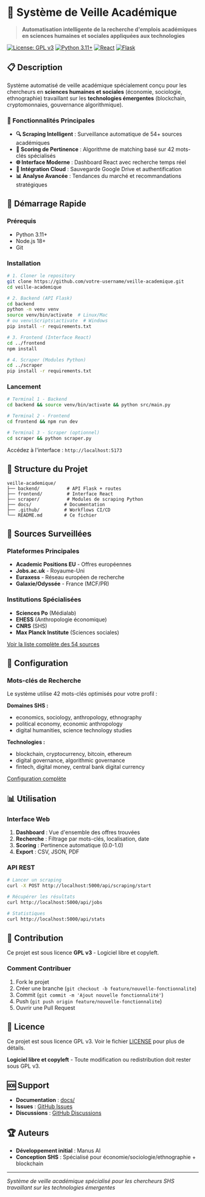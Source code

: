 # 🎯 Système de Veille Académique

> **Automatisation intelligente de la recherche d'emplois académiques en sciences humaines et sociales appliquées aux technologies**

[![License: GPL v3](https://img.shields.io/badge/License-GPLv3-blue.svg)](https://www.gnu.org/licenses/gpl-3.0)
[![Python 3.11+](https://img.shields.io/badge/python-3.11+-blue.svg)](https://www.python.org/downloads/)
[![React](https://img.shields.io/badge/react-18.0+-blue.svg)](https://reactjs.org/)
[![Flask](https://img.shields.io/badge/flask-3.0+-blue.svg)](https://flask.palletsprojects.com/)

## 📋 Description

Système automatisé de veille académique spécialement conçu pour les chercheurs en **sciences humaines et sociales** (économie, sociologie, ethnographie) travaillant sur les **technologies émergentes** (blockchain, cryptomonnaies, gouvernance algorithmique).

### 🎯 Fonctionnalités Principales

- **🔍 Scraping Intelligent** : Surveillance automatique de 54+ sources académiques
- **🎯 Scoring de Pertinence** : Algorithme de matching basé sur 42 mots-clés spécialisés
- **🌐 Interface Moderne** : Dashboard React avec recherche temps réel
- **🔗 Intégration Cloud** : Sauvegarde Google Drive et authentification
- **📊 Analyse Avancée** : Tendances du marché et recommandations stratégiques

## 🚀 Démarrage Rapide

### Prérequis
- Python 3.11+
- Node.js 18+
- Git

### Installation

```bash
# 1. Cloner le repository
git clone https://github.com/votre-username/veille-academique.git
cd veille-academique

# 2. Backend (API Flask)
cd backend
python -m venv venv
source venv/bin/activate  # Linux/Mac
# ou venv\Scripts\activate  # Windows
pip install -r requirements.txt

# 3. Frontend (Interface React)
cd ../frontend
npm install

# 4. Scraper (Modules Python)
cd ../scraper
pip install -r requirements.txt
```

### Lancement

```bash
# Terminal 1 - Backend
cd backend && source venv/bin/activate && python src/main.py

# Terminal 2 - Frontend
cd frontend && npm run dev

# Terminal 3 - Scraper (optionnel)
cd scraper && python scraper.py
```

Accédez à l'interface : `http://localhost:5173`

## 📁 Structure du Projet

```
veille-academique/
├── backend/          # API Flask + routes
├── frontend/         # Interface React
├── scraper/          # Modules de scraping Python
├── docs/            # Documentation
├── .github/         # Workflows CI/CD
└── README.md        # Ce fichier
```

## 🎯 Sources Surveillées

### Plateformes Principales
- **Academic Positions EU** - Offres européennes
- **Jobs.ac.uk** - Royaume-Uni
- **Euraxess** - Réseau européen de recherche
- **Galaxie/Odyssée** - France (MCF/PR)

### Institutions Spécialisées
- **Sciences Po** (Médialab)
- **EHESS** (Anthropologie économique)
- **CNRS** (SHS)
- **Max Planck Institute** (Sciences sociales)

[Voir la liste complète des 54 sources](docs/SOURCES.md)

## 🔧 Configuration

### Mots-clés de Recherche
Le système utilise 42 mots-clés optimisés pour votre profil :

**Domaines SHS :**
- economics, sociology, anthropology, ethnography
- political economy, economic anthropology
- digital humanities, science technology studies

**Technologies :**
- blockchain, cryptocurrency, bitcoin, ethereum
- digital governance, algorithmic governance
- fintech, digital money, central bank digital currency

[Configuration complète](scraper/config.py)

## 📊 Utilisation

### Interface Web
1. **Dashboard** : Vue d'ensemble des offres trouvées
2. **Recherche** : Filtrage par mots-clés, localisation, date
3. **Scoring** : Pertinence automatique (0.0-1.0)
4. **Export** : CSV, JSON, PDF

### API REST
```bash
# Lancer un scraping
curl -X POST http://localhost:5000/api/scraping/start

# Récupérer les résultats
curl http://localhost:5000/api/jobs

# Statistiques
curl http://localhost:5000/api/stats
```

## 🤝 Contribution

Ce projet est sous licence **GPL v3** - Logiciel libre et copyleft.

### Comment Contribuer
1. Fork le projet
2. Créer une branche (`git checkout -b feature/nouvelle-fonctionnalite`)
3. Commit (`git commit -m 'Ajout nouvelle fonctionnalité'`)
4. Push (`git push origin feature/nouvelle-fonctionnalite`)
5. Ouvrir une Pull Request

## 📄 Licence

Ce projet est sous licence GPL v3. Voir le fichier [LICENSE](LICENSE) pour plus de détails.

**Logiciel libre et copyleft** - Toute modification ou redistribution doit rester sous GPL v3.

## 🆘 Support

- **Documentation** : [docs/](docs/)
- **Issues** : [GitHub Issues](https://github.com/votre-username/veille-academique/issues)
- **Discussions** : [GitHub Discussions](https://github.com/votre-username/veille-academique/discussions)

## 🏆 Auteurs

- **Développement initial** : Manus AI
- **Conception SHS** : Spécialisé pour économie/sociologie/ethnographie + blockchain

---

*Système de veille académique spécialisé pour les chercheurs SHS travaillant sur les technologies émergentes*

